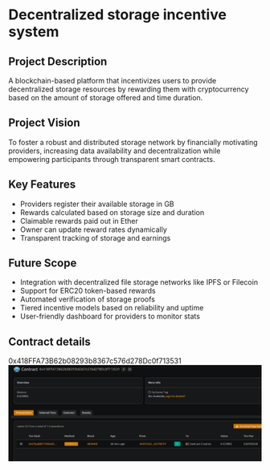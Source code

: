 # Decentralized storage incentive system

## Project Description

A blockchain-based platform that incentivizes users to provide decentralized storage resources by rewarding them with cryptocurrency based on the amount of storage offered and time duration.

## Project Vision

To foster a robust and distributed storage network by financially motivating providers, increasing data availability and decentralization while empowering participants through transparent smart contracts.

## Key Features

- Providers register their available storage in GB
- Rewards calculated based on storage size and duration
- Claimable rewards paid out in Ether
- Owner can update reward rates dynamically
- Transparent tracking of storage and earnings

## Future Scope

- Integration with decentralized file storage networks like IPFS or Filecoin
- Support for ERC20 token-based rewards
- Automated verification of storage proofs
- Tiered incentive models based on reliability and uptime
- User-friendly dashboard for providers to monitor stats

## Contract details
0x418FFA73B62b08293b8367c576d278Dc0f713531
![alt text](image.png)